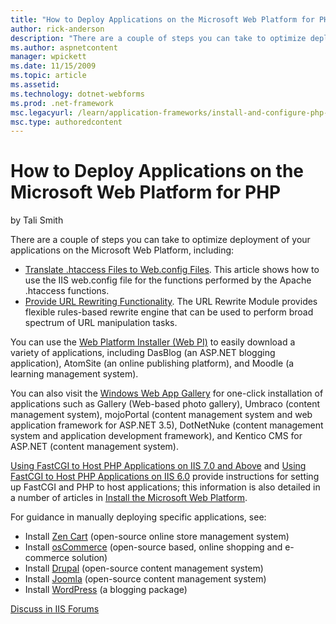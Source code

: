 ```yaml
---
title: "How to Deploy Applications on the Microsoft Web Platform for PHP | Microsoft Docs"
author: rick-anderson
description: "There are a couple of steps you can take to optimize deployment of your applications on the Microsoft Web Platform, including: Translate .htaccess Files to W..."
ms.author: aspnetcontent
manager: wpickett
ms.date: 11/15/2009
ms.topic: article
ms.assetid: 
ms.technology: dotnet-webforms
ms.prod: .net-framework
msc.legacyurl: /learn/application-frameworks/install-and-configure-php-applications-on-iis/how-to-deploy-applications-on-the-microsoft-web-platform-for-php
msc.type: authoredcontent
---
```

How to Deploy Applications on the Microsoft Web Platform for PHP
====================
by Tali Smith

There are a couple of steps you can take to optimize deployment of your applications on the Microsoft Web Platform, including:

- [Translate .htaccess Files to Web.config Files](translate-htaccess-content-to-iis-webconfig.md). This article shows how to use the IIS web.config file for the functions performed by the Apache .htaccess functions.
- [Provide URL Rewriting Functionality](provide-url-rewriting-functionality.md). The URL Rewrite Module provides flexible rules-based rewrite engine that can be used to perform broad spectrum of URL manipulation tasks.

You can use the [Web Platform Installer (Web PI)](https://www.microsoft.com/web/Downloads/platform.aspx) to easily download a variety of applications, including DasBlog (an ASP.NET blogging application), AtomSite (an online publishing platform), and Moodle (a learning management system).

You can also visit the [Windows Web App Gallery](https://www.microsoft.com/web/gallery/) for one-click installation of applications such as Gallery (Web-based photo gallery), Umbraco (content management system), mojoPortal (content management system and web application framework for ASP.NET 3.5), DotNetNuke (content management system and application development framework), and Kentico CMS for ASP.NET (content management system).

[Using FastCGI to Host PHP Applications on IIS 7.0 and Above](using-fastcgi-to-host-php-applications-on-iis.md) and [Using FastCGI to Host PHP Applications on IIS 6.0](using-fastcgi-to-host-php-applications-on-iis-60.md) provide instructions for setting up FastCGI and PHP to host applications; this information is also detailed in a number of articles in [Install the Microsoft Web Platform](../install-and-configure-php-on-iis.md).

For guidance in manually deploying specific applications, see:

- Install [Zen Cart](install-zen-cart-on-iis.md) (open-source online store management system)
- Install [osCommerce](install-oscommerce-on-iis.md) (open-source based, online shopping and e-commerce solution)
- Install [Drupal](install-drupal-on-iis.md) (open-source content management system)
- Install [Joomla](install-joomla-on-iis.md) (open-source content management system)
- Install [WordPress](install-wordpress-on-iis.md) (a blogging package)
  
  
[Discuss in IIS Forums](https://forums.iis.net/1102.aspx)